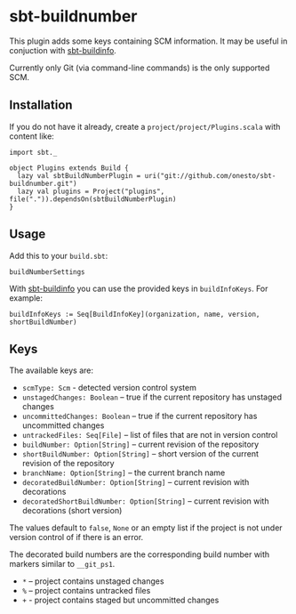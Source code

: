 sbt-buildnumber
===============

This plugin adds some keys containing SCM information. It may be useful in
conjuction with [sbt-buildinfo](https://github.com/sbt/sbt-buildinfo).

Currently only Git (via command-line commands) is the only supported SCM.

Installation
------------

If you do not have it already, create a `project/project/Plugins.scala` with content like:

    import sbt._

    object Plugins extends Build {
      lazy val sbtBuildNumberPlugin = uri("git://github.com/onesto/sbt-buildnumber.git")
      lazy val plugins = Project("plugins", file(".")).dependsOn(sbtBuildNumberPlugin)
    }


Usage
-----

Add this to your `build.sbt`:

    buildNumberSettings

With [sbt-buildinfo](https://github.com/sbt/sbt-buildinfo) you can use the 
provided keys in `buildInfoKeys`. For example:

    buildInfoKeys := Seq[BuildInfoKey](organization, name, version, shortBuildNumber)


Keys
----

The available keys are:

* `scmType: Scm` - detected version control system
* `unstagedChanges: Boolean` – true if the current repository has unstaged changes
* `uncommittedChanges: Boolean` – true if the current repository has uncommitted changes
* `untrackedFiles: Seq[File]` – list of files that are not in version control
* `buildNumber: Option[String]` – current revision of the repository
* `shortBuildNumber: Option[String]` – short version of the current revision of the repository
* `branchName: Option[String]` – the current branch name
* `decoratedBuildNumber: Option[String]` – current revision with decorations
* `decoratedShortBuildNumber: Option[String]` – current revision with decorations (short version)

The values default to `false`, `None` or an empty list if the project is not under version
control of if there is an error.

The decorated build numbers are the corresponding build number with markers similar
to `__git_ps1`.

* `*` – project contains unstaged changes
* `%` – project contains untracked files
* `+` - project contains staged but uncommitted changes
